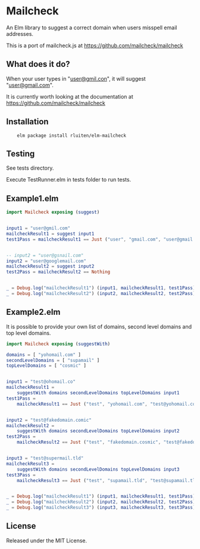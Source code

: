 Mailcheck
=========

An Elm library to suggest a correct domain when users misspell email addresses.

This is a port of mailcheck.js at  https://github.com/mailcheck/mailcheck


What does it do?
----------------

When your user types in "user@gmil.con", it will suggest "user@gmail.com".

It is currently worth looking at the documentation at https://github.com/mailcheck/mailcheck

Installation
------------

```
    elm package install rluiten/elm-mailcheck
```

Testing
-------

See tests directory.

Execute TestRunner.elm in tests folder to run tests.


Example1.elm
------------

```elm
import Mailcheck exposing (suggest)


input1 = "user@gmil.com"
mailcheckResult1 = suggest input1
test1Pass = mailcheckResult1 == Just ("user", "gmail.com", "user@gmail.com")


-- input2 = "user@gsnail.com"
input2 = "user@googlemail.com"
mailcheckResult2 = suggest input2
test2Pass = mailcheckResult2 == Nothing


_ = Debug.log("mailcheckResult1") (input1, mailcheckResult1, test1Pass)
_ = Debug.log("mailcheckResult2") (input2, mailcheckResult2, test2Pass)

```

Example2.elm
------------

It is possible to provide your own list of domains, second level domains and top level domains.

```elm
import Mailcheck exposing (suggestWith)

domains = [ "yohomail.com" ]
secondLevelDomains = [ "supamail" ]
topLevelDomains = [ "cosmic" ]


input1 = "test@ohomail.co"
mailcheckResult1 =
    suggestWith domains secondLevelDomains topLevelDomains input1
test1Pass =
    mailcheckResult1 == Just ("test", "yohomail.com", "test@yohomail.com")


input2 = "test@fakedomain.comic"
mailcheckResult2 =
    suggestWith domains secondLevelDomains topLevelDomains input2
test2Pass =
    mailcheckResult2 == Just ("test", "fakedomain.cosmic", "test@fakedomain.cosmic")


input3 = "test@supermail.tld"
mailcheckResult3 =
    suggestWith domains secondLevelDomains topLevelDomains input3
test3Pass =
    mailcheckResult3 == Just ("test", "supamail.tld", "test@supamail.tld")


_ = Debug.log("mailcheckResult1") (input1, mailcheckResult1, test1Pass)
_ = Debug.log("mailcheckResult2") (input2, mailcheckResult2, test2Pass)
_ = Debug.log("mailcheckResult3") (input3, mailcheckResult3, test3Pass)

```



License
-------

Released under the MIT License.
